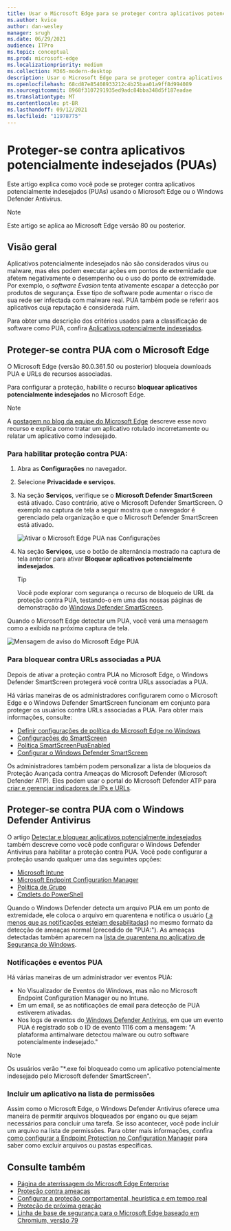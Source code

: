 ```yaml
---
title: Usar o Microsoft Edge para se proteger contra aplicativos potencialmente indesejados
ms.author: kvice
author: dan-wesley
manager: srugh
ms.date: 06/29/2021
audience: ITPro
ms.topic: conceptual
ms.prod: microsoft-edge
ms.localizationpriority: medium
ms.collection: M365-modern-desktop
description: Usar o Microsoft Edge para se proteger contra aplicativos potencialmente indesejados
ms.openlocfilehash: 68cd87e85408933212c4b25baa01a9ff8d994089
ms.sourcegitcommit: 8968f3107291935ed9adc84bba348d5f187eadae
ms.translationtype: MT
ms.contentlocale: pt-BR
ms.lasthandoff: 09/12/2021
ms.locfileid: "11978775"
---
```

# <a name="protect-against-potentially-unwanted-applications-puas"></a>Proteger-se contra aplicativos potencialmente indesejados (PUAs)

Este artigo explica como você pode se proteger contra aplicativos potencialmente indesejados (PUAs) usando o Microsoft Edge ou o Windows Defender Antivirus.

> [!NOTE]
> Este artigo se aplica ao Microsoft Edge versão 80 ou posterior.

## <a name="overview"></a>Visão geral

Aplicativos potencialmente indesejados não são considerados vírus ou malware, mas eles podem executar ações em pontos de extremidade que afetem negativamente o desempenho ou o uso do ponto de extremidade. Por exemplo, o *software Evasion* tenta ativamente escapar a detecção por produtos de segurança. Esse tipo de software pode aumentar o risco de sua rede ser infectada com malware real. PUA também pode se referir aos aplicativos cuja reputação é considerada ruim.

Para obter uma descrição dos critérios usados para a classificação de software como PUA, confira [Aplicativos potencialmente indesejados](/windows/security/threat-protection/intelligence/criteria#potentially-unwanted-application-pua).

## <a name="protect-against-pua-with-microsoft-edge"></a>Proteger-se contra PUA com o Microsoft Edge

O Microsoft Edge (versão 80.0.361.50 ou posterior) bloqueia downloads PUA e URLs de recursos associadas.

Para configurar a proteção, habilite o recurso **bloquear aplicativos potencialmente indesejados** no Microsoft Edge.

> [!NOTE]
> A [postagem no blog da equipe do Microsoft Edge](https://blogs.windows.com/msedgedev/2020/02/27/protecting-users-potentially-unwanted-apps/) descreve esse novo recurso e explica como tratar um aplicativo rotulado incorretamente ou relatar um aplicativo como indesejado.

### <a name="to-enable-pua-protection"></a>Para habilitar proteção contra PUA:

1. Abra as **Configurações** no navegador.
2. Selecione **Privacidade e serviços**.
3. Na seção **Serviços**, verifique se o **Microsoft Defender SmartScreen** está ativado. Caso contrário, ative o Microsoft Defender SmartScreen. O exemplo na captura de tela a seguir mostra que o navegador é gerenciado pela organização e que o Microsoft Defender SmartScreen está ativado.

   ![Ativar o Microsoft Edge PUA nas Configurações](./media/microsoft-edge-potentially-unwanted-apps/security-pua-setup.png)

4. Na seção **Serviços**, use o botão de alternância mostrado na captura de tela anterior para ativar **Bloquear aplicativos potencialmente indesejados**.

   > [!TIP]
   > Você pode explorar com segurança o recurso de bloqueio de URL da proteção contra PUA, testando-o em uma das nossas páginas de demonstração do [Windows Defender SmartScreen](https://demo.smartscreen.msft.net/).

Quando o Microsoft Edge detectar um PUA, você verá uma mensagem como a exibida na próxima captura de tela.

   ![Mensagem de aviso do Microsoft Edge PUA](./media/microsoft-edge-potentially-unwanted-apps/security-pua-msg.png)

### <a name="to-block-against-pua-associated-urls"></a>Para bloquear contra URLs associadas a PUA

Depois de ativar a proteção contra PUA no Microsoft Edge, o Windows Defender SmartScreen protegerá você contra URLs associadas a PUA.

Há várias maneiras de os administradores configurarem como o Microsoft Edge e o Windows Defender SmartScreen funcionam em conjunto para proteger os usuários contra URLs associadas a PUA. Para obter mais informações, consulte:

- [Definir configurações de política do Microsoft Edge no Windows](./configure-microsoft-edge.md)
- [Configurações do SmartScreen](./microsoft-edge-policies.md#smartscreen-settings)
- [Política SmartScreenPuaEnabled](./microsoft-edge-policies.md#smartscreenpuaenabled)
- [Configurar o Windows Defender SmartScreen](/microsoft-edge/deploy/available-policies?source=docs#configure-windows-defender-smartscreen)

Os administradores também podem personalizar a lista de bloqueios da Proteção Avançada contra Ameaças do Microsoft Defender (Microsoft Defender ATP). Eles podem usar o portal do Microsoft Defender ATP para [criar e gerenciar indicadores de IPs e URLs](/windows/security/threat-protection/microsoft-defender-atp/manage-indicators#create-indicators-for-ips-and-urlsdomains-preview).

## <a name="protect-against-pua-with-windows-defender-antivirus"></a>Proteger-se contra PUA com o Windows Defender Antivirus

O artigo [Detectar e bloquear aplicativos potencialmente indesejados](/windows/security/threat-protection/windows-defender-antivirus/detect-block-potentially-unwanted-apps-windows-defender-antivirus#windows-defender-antivirus) também descreve como você pode configurar o Windows Defender Antivirus para habilitar a proteção contra PUA. Você pode configurar a proteção usando qualquer uma das seguintes opções:

- [Microsoft Intune](/windows/security/threat-protection/windows-defender-antivirus/detect-block-potentially-unwanted-apps-windows-defender-antivirus#use-intune-to-configure-pua-protection)
- [Microsoft Endpoint Configuration Manager](/windows/security/threat-protection/windows-defender-antivirus/detect-block-potentially-unwanted-apps-windows-defender-antivirus#use-configuration-manager-to-configure-pua-protection)
- [Política de Grupo](/windows/security/threat-protection/windows-defender-antivirus/detect-block-potentially-unwanted-apps-windows-defender-antivirus#use-group-policy-to-configure-pua-protection)
- [Cmdlets do PowerShell](/windows/security/threat-protection/windows-defender-antivirus/detect-block-potentially-unwanted-apps-windows-defender-antivirus#use-powershell-cmdlets-to-configure-pua-protection)

Quando o Windows Defender detecta um arquivo PUA em um ponto de extremidade, ele coloca o arquivo em quarentena e notifica o usuário ([ a menos que as notificações estejam desabilitadas](/windows/security/threat-protection/windows-defender-antivirus/configure-notifications-windows-defender-antivirus)) no mesmo formato da detecção de ameaças normal (precedido de "PUA:"). As ameaças detectadas também aparecem na [lista de quarentena no aplicativo de Segurança do Windows](/windows/security/threat-protection/windows-defender-antivirus/windows-defender-security-center-antivirus#detection-history).

### <a name="pua-notifications-and-events"></a>Notificações e eventos PUA

Há várias maneiras de um administrador ver eventos PUA:

- No Visualizador de Eventos do Windows, mas não no Microsoft Endpoint Configuration Manager ou no Intune.
- Em um email, se as notificações de email para detecção de PUA estiverem ativadas.
- Nos logs de eventos do[ Windows Defender Antivirus](/windows/security/threat-protection/windows-defender-antivirus/troubleshoot-windows-defender-antivirus), em que um evento PUA é registrado sob o ID de evento 1116 com a mensagem: "A plataforma antimalware detectou malware ou outro software potencialmente indesejado."

> [!NOTE]
> Os usuários verão "*.exe foi bloqueado como um aplicativo potencialmente indesejado pelo Microsoft defender SmartScreen".

### <a name="allow-list-an-app"></a>Incluir um aplicativo na lista de permissões

Assim como o Microsoft Edge, o Windows Defender Antivirus oferece uma maneira de permitir arquivos bloqueados por engano ou que sejam necessários para concluir uma tarefa. Se isso acontecer, você pode incluir um arquivo na lista de permissões. Para obter mais informações, confira [como configurar a Endpoint Protection no Configuration Manager](/previous-versions/system-center/system-center-2012-R2/hh508770(v=technet.10)#to-exclude-specific-files-or-folders) para saber como excluir arquivos ou pastas específicas.

## <a name="see-also"></a>Consulte também

- [Página de aterrissagem do Microsoft Edge Enterprise](https://aka.ms/EdgeEnterprise)
- [Proteção contra ameaças](/windows/security/threat-protection/index)
- [Configurar a proteção comportamental, heurística e em tempo real](/windows/security/threat-protection/windows-defender-antivirus/configure-protection-features-windows-defender-antivirus)
- [Proteção de próxima geração](/windows/security/threat-protection/windows-defender-antivirus/windows-defender-antivirus-in-windows-10)
- [Linha de base de segurança para o Microsoft Edge baseado em Chromium, versão 79](https://techcommunity.microsoft.com/t5/microsoft-security-baselines/security-baseline-final-for-chromium-based-microsoft-edge/ba-p/1111863)